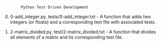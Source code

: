 			Python Test Driven Development
0. 0-add_integer.py, tests/0-add_integer.txt - A function that adds two integers (or floats) and a corresponding text file with associated tests.

1. 2-matrix_divided.py, test/2-matrix_divided.txt - A function that divides all elements of a matrix and its corresponding test file.
